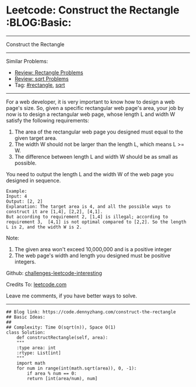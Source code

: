 
# Leetcode: Construct the Rectangle     :BLOG:Basic:

---

Construct the Rectangle  

---

Similar Problems:  

-   [Review: Rectangle Problems](https://code.dennyzhang.com/review-rectangle)
-   [Review: sqrt Problems](https://code.dennyzhang.com/review-sqrt)
-   Tag: [#rectangle](https://code.dennyzhang.com/tag/rectangle), [sqrt](https://code.dennyzhang.com/tag/sqrt)

---

For a web developer, it is very important to know how to design a web page's size. So, given a specific rectangular web page's area, your job by now is to design a rectangular web page, whose length L and width W satisfy the following requirements:  

1.  The area of the rectangular web page you designed must equal to the given target area.
2.  The width W should not be larger than the length L, which means L >= W.
3.  The difference between length L and width W should be as small as possible.

You need to output the length L and the width W of the web page you designed in sequence.  

    Example:
    Input: 4
    Output: [2, 2]
    Explanation: The target area is 4, and all the possible ways to construct it are [1,4], [2,2], [4,1]. 
    But according to requirement 2, [1,4] is illegal; according to requirement 3,  [4,1] is not optimal compared to [2,2]. So the length L is 2, and the width W is 2.

Note:  

1.  The given area won't exceed 10,000,000 and is a positive integer
2.  The web page's width and length you designed must be positive integers.

Github: [challenges-leetcode-interesting](https://github.com/DennyZhang/challenges-leetcode-interesting/tree/master/problems/construct-the-rectangle)  

Credits To: [leetcode.com](https://leetcode.com/problems/construct-the-rectangle/description/)  

Leave me comments, if you have better ways to solve.  

---

    ## Blog link: https://code.dennyzhang.com/construct-the-rectangle
    ## Basic Ideas:
    ##
    ## Complexity: Time O(sqrt(n)), Space O(1)
    class Solution:
        def constructRectangle(self, area):
    	"""
    	:type area: int
    	:rtype: List[int]
    	"""
    	import math
    	for num in range(int(math.sqrt(area)), 0, -1):
    	    if area % num == 0:
    		return [int(area/num), num]

